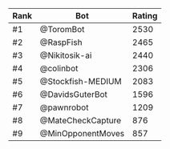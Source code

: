 Rank|Bot|Rating
---|---|---
#1|@ToromBot|2530
#2|@RaspFish|2465
#3|@Nikitosik-ai|2440
#4|@colinbot|2306
#5|@Stockfish-MEDIUM|2083
#6|@DavidsGuterBot|1596
#7|@pawnrobot|1209
#8|@MateCheckCapture|876
#9|@MinOpponentMoves|857
